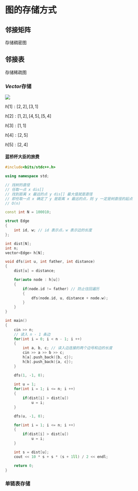 # 图的存储方式

## 邻接矩阵

存储稠密图





## 邻接表

存储稀疏图

### $Vector$​ 存储

![](https://typora-birdy.oss-cn-guangzhou.aliyuncs.com/image-20240219145026336.png)

$h[1]:[2, 2], [3, 1]$

$h[2]:[1,2],[4,5],[5,4]$

$h[3]:[1,1]$

$h[4]:[2,5]$

$h[5]:[2,4]$

#### 蓝桥杯大臣的旅费​

```cpp
#include<bits/stdc++.h>

using namespace std;

// 找树的直径
// 任取一点 x dis[]
// 找到距离 x 最远的点 y dis[] 最大值就是直径
// 即任取一点 x 确定了 y 是距离 x 最远的点，则 y 一定是树直径的起点
// O(n)

const int N = 100010;

struct Edge
{
    int id, w; // id 表示点，w 表示边的长度
};

int dist[N];
int n;
vector<Edge> h[N];

void dfs(int u, int father, int distance)
{
    dist[u] = distance;

    for(auto node : h[u])
    {
        if(node.id != father) // 防止往回遍历
        {
            dfs(node.id, u, distance + node.w);
        }
    }
}

int main()
{
    cin >> n;
    // 读入 n - 1 条边
    for(int i = 0; i < n - 1; i ++)
    {
        int a, b, c; // 读入边连接的两个边号和边的长度
        cin >> a >> b >> c;
        h[a].push_back({b, c});
        h[b].push_back({a, c});
    }

    dfs(1, -1, 0);
    
    int u = 1;
    for(int i = 1; i <= n; i ++)
    {
        if(dist[i] > dist[u])
            u = i;
    }

    dfs(u, -1, 0);

    for(int i = 1; i <= n; i ++)
    {
        if(dist[i] > dist[u])
            u = i;
    }

    int s = dist[u];
    cout << 10 * s + s * (s + 1ll) / 2 << endl;

    return 0;
}
```



### 单链表存储